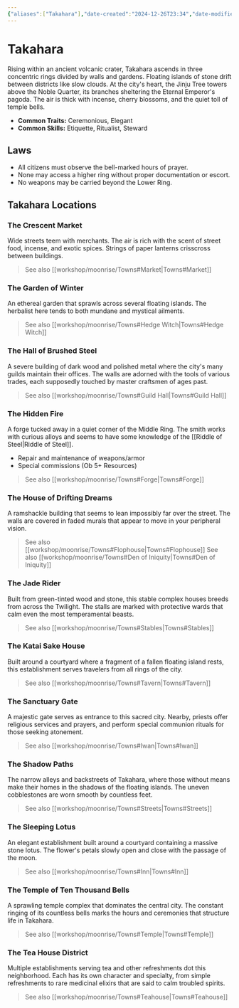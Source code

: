 ```yaml
---
{"aliases":["Takahara"],"date-created":"2024-12-26T23:34","date-modified":"2024-12-27T07:10","dg-publish":true,"tags":["moonrise","moonrise/place","moonrise/the-forest"],"title":"Takahara","dg-path":"moonrise/Takahara.md","permalink":"/moonrise/takahara/","dgPassFrontmatter":true,"updated":"2024-12-27T07:10"}
---
```



# Takahara

Rising within an ancient volcanic crater, Takahara ascends in three concentric rings divided by walls and gardens. Floating islands of stone drift between districts like slow clouds. At the city's heart, the Jinju Tree towers above the Noble Quarter, its branches sheltering the Eternal Emperor's pagoda. The air is thick with incense, cherry blossoms, and the quiet toll of temple bells.

- **Common Traits:** Ceremonious, Elegant
- **Common Skills:** Etiquette, Ritualist, Steward

## Laws

- All citizens must observe the bell-marked hours of prayer.
- None may access a higher ring without proper documentation or escort.
- No weapons may be carried beyond the Lower Ring.

## Takahara Locations

### The Crescent Market

Wide streets teem with merchants. The air is rich with the scent of street food, incense, and exotic spices. Strings of paper lanterns crisscross between buildings.

> See also [[workshop/moonrise/Towns#Market\|Towns#Market]]

### The Garden of Winter

An ethereal garden that sprawls across several floating islands. The herbalist here tends to both mundane and mystical ailments.

> See also [[workshop/moonrise/Towns#Hedge Witch\|Towns#Hedge Witch]]

### The Hall of Brushed Steel

A severe building of dark wood and polished metal where the city's many guilds maintain their offices. The walls are adorned with the tools of various trades, each supposedly touched by master craftsmen of ages past.

> See also [[workshop/moonrise/Towns#Guild Hall\|Towns#Guild Hall]]

### The Hidden Fire

A forge tucked away in a quiet corner of the Middle Ring. The smith works with curious alloys and seems to have some knowledge of the [[Riddle of Steel\|Riddle of Steel]].

- Repair and maintenance of weapons/armor
- Special commissions (Ob 5+ Resources)

> See also [[workshop/moonrise/Towns#Forge\|Towns#Forge]]

### The House of Drifting Dreams

A ramshackle building that seems to lean impossibly far over the street. The walls are covered in faded murals that appear to move in your peripheral vision.

> See also [[workshop/moonrise/Towns#Flophouse\|Towns#Flophouse]]
> See also [[workshop/moonrise/Towns#Den of Iniquity\|Towns#Den of Iniquity]]

### The Jade Rider

Built from green-tinted wood and stone, this stable complex houses breeds from across the Twilight. The stalls are marked with protective wards that calm even the most temperamental beasts.

> See also [[workshop/moonrise/Towns#Stables\|Towns#Stables]]

### The Katai Sake House

Built around a courtyard where a fragment of a fallen floating island rests, this establishment serves travelers from all rings of the city.

> See also [[workshop/moonrise/Towns#Tavern\|Towns#Tavern]]

### The Sanctuary Gate

A majestic gate serves as entrance to this sacred city. Nearby, priests offer religious services and prayers, and perform special communion rituals for those seeking atonement.

> See also [[workshop/moonrise/Towns#Iwan\|Towns#Iwan]]

### The Shadow Paths

The narrow alleys and backstreets of Takahara, where those without means make their homes in the shadows of the floating islands. The uneven cobblestones are worn smooth by countless feet.

> See also [[workshop/moonrise/Towns#Streets\|Towns#Streets]]

### The Sleeping Lotus

An elegant establishment built around a courtyard containing a massive stone lotus. The flower's petals slowly open and close with the passage of the moon.

> See also [[workshop/moonrise/Towns#Inn\|Towns#Inn]]

### The Temple of Ten Thousand Bells

A sprawling temple complex that dominates the central city. The constant ringing of its countless bells marks the hours and ceremonies that structure life in Takahara.

> See also [[workshop/moonrise/Towns#Temple\|Towns#Temple]]

### The Tea House District

Multiple establishments serving tea and other refreshments dot this neighborhood. Each has its own character and specialty, from simple refreshments to rare medicinal elixirs that are said to calm troubled spirits.

> See also [[workshop/moonrise/Towns#Teahouse\|Towns#Teahouse]]
